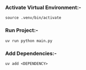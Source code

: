### Activate Virtual Environment:-

```
source .venv/bin/activate
```

### Run Project:-

```
uv run python main.py
```

### Add Dependencies:-

```
uv add <DEPENDENCY>
```
